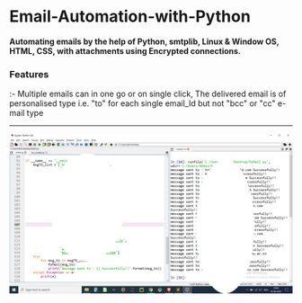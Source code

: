 # Email-Automation-with-Python
<b>Automating emails by the help of Python, smtplib, Linux & Window OS, HTML, CSS, with attachments using Encrypted connections.</b>

<h3>Features</h3>:- Multiple emails can in one go or on single click, The delivered email is of personalised type i.e. "to" for each single email_Id but not "bcc" or "cc" e-mail type<hr/>



<div align="center">
    <img src="/img/result.png" </img> 
</div>



